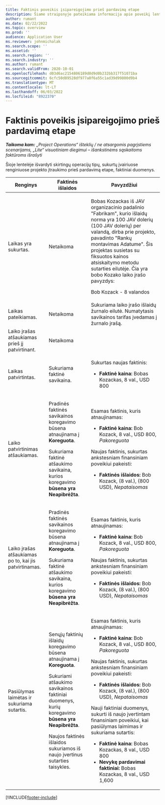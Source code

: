 ```yaml
---
title: Faktinis poveikis įsipareigojimo prieš pardavimą etape
description: Šiame straipsnyje pateikiama informacija apie poveikį lentelei Aktualijos įvairiuose renginiuose, kai "Microsoft" išankstiniame pardavimo etape yra engagment Dynamics 365 Project Operations.
author: rumant
ms.date: 02/22/2022
ms.topic: overview
ms.prod: ''
audience: Application User
ms.reviewer: johnmichalak
ms.search.scope: ''
ms.assetid: ''
ms.search.region: ''
ms.search.industry: ''
ms.author: rumant
ms.search.validFrom: 2020-10-01
ms.openlocfilehash: d03d6ac2154806189d0d9d0b232bb317f51071ba
ms.sourcegitcommit: 6cfc50d89528df977a8f6a55c1ad39d99800d9b4
ms.translationtype: MT
ms.contentlocale: lt-LT
ms.lasthandoff: 06/03/2022
ms.locfileid: "8922370"
---
```

# <a name="actuals-impact-during-the-pre-sales-stage-of-an-engagement"></a>Faktinis poveikis įsipareigojimo prieš pardavimą etape

_**Taikoma kam:** „Project Operations“ išteklių / ne atsargomis pagrįstiems scenarijams, „Lite“ visuotiniam diegimui – išankstinėms sąskaitoms faktūroms išrašyti_

Šioje lentelėje išvardyti skirtingų operacijų tipų, sukurtų įvairiuose renginiuose projekto įtraukimo prieš pardavimą etape, faktiniai duomenys.

| Renginys | Faktinės išlaidos | Pavyzdžiui |
|---|---|---|
| Laikas yra sukurtas. | Netaikoma | <p>Bobas Kozackas iš JAV organizacinio padalinio "Fabrikam", kurio išlaidų norma yra 100 JAV dolerių (100 JAV dolerių) per valandą, dirba prie projekto, pavadinto "Rankų montavimas Adatume". Šis projektas susietas su fiksuotos kainos atsiskaitymo metodu sutarties eilutėje. Čia yra bobo Kozako laiko įrašo pavyzdys:</p><p>Bob Kozack - 8 valandos</p> |
| Laikas pateikiamas. | Netaikoma | Sukuriama laiko įrašo išlaidų žurnalo eilutė. Numatytasis savikainos tarifas įvedamas į žurnalo įrašą. |
| Laiko įrašas atšaukiamas prieš jį patvirtinant. | Netaikoma | |
| Laikas patvirtintas. | Sukuriama faktinė savikaina. | <p>Sukurtas naujas faktinis:</p><ul><li>**Faktinė kaina:** Bobas Kozackas, 8 val., USD 800</li></ul> |
| Laiko patvirtinimas atšaukiamas. | <p>Pradinės faktinės savikainos koregavimo būsena atnaujinama į **Koreguota**.</p><p>Sukuriama faktinė atšaukimo savikaina, kurios koregavimo **būsena yra Neapibrėžta**.</p> | <p>Esamas faktinis, kuris atnaujinamas:</p><ul><li>**Faktinė kaina:** Bob Kozack, 8 val., USD 800, *Pakoreguota*</li></ul><p>Naujas faktinis, sukurtas ankstesniam finansiniam poveikiui pakeisti:</p><ul><li>**Faktinės išlaidos:** Bob Kozack, (8 val.), (800 USD), *Nepataisomas*</li></ul> |
| Laiko įrašas atšaukiamas po to, kai jis patvirtinamas. | <p>Pradinės faktinės savikainos koregavimo būsena atnaujinama į **Koreguota**.</p><p>Sukuriama faktinė atšaukimo savikaina, kurios koregavimo **būsena yra Neapibrėžta**.</p> | <p>Esamas faktinis, kuris atnaujinamas:</p><ul><li>**Faktinė kaina:** Bob Kozack, 8 val., USD 800, *Pakoreguota*</li></ul><p>Naujas faktinis, sukurtas ankstesniam finansiniam poveikiui pakeisti:</p><ul><li>**Faktinės išlaidos:** Bob Kozack, (8 val.), (800 USD), *Nepataisomas*</li></ul> |
| Pasiūlymas laimėtas ir sukuriama sutartis. | <p>Senųjų faktinių išlaidų koregavimo būsena atnaujinama į **Koreguota**.</p><p>Sukuriami atšaukimo savikainos faktiniai duomenys, kurių koregavimo **būsena yra Neapibrėžta**.</p><p>Naujos faktinės išlaidos sukuriamos iš naujo įvertinus sutarties taisykles.</p> | <p>Esamas faktinis, kuris atnaujinamas:</p><ul><li>**Faktinė kaina:** Bob Kozack, 8 val., USD 800, *Pakoreguota*</li></ul><p>Naujas faktinis, sukurtas ankstesniam finansiniam poveikiui pakeisti:</p><ul><li>**Faktinės išlaidos:** Bob Kozack, (8 val.), (800 USD), *Nepataisomas*</li></ul><p>Nauji faktiniai duomenys, sukurti iš naujo įvertintam finansiniam poveikiui, kai pasiūlymas laimimas ir sukuriama sutartis:</p><ul><li>**Faktinė kaina:** Bobas Kozackas, 8 val., USD 800</li><li>**Nevykę pardavimai faktiniai:** Bobas Kozackas, 8 val., USD 1,600</li></ul> |

[!INCLUDE[footer-include](../includes/footer-banner.md)]
